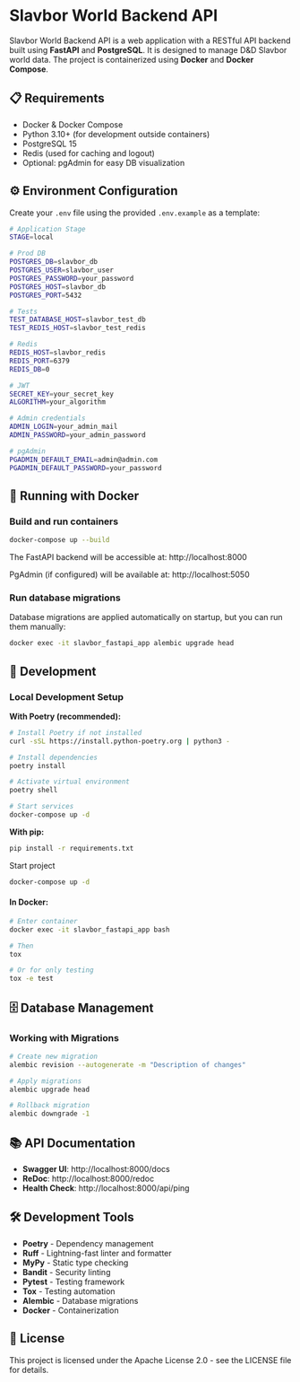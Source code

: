 # Slavbor World Backend API

Slavbor World Backend API is a web application with a RESTful API backend built using **FastAPI** and **PostgreSQL**. It is designed to manage D&D Slavbor world data. The project is containerized using **Docker** and **Docker Compose**.

## 📋 Requirements

- Docker & Docker Compose
- Python 3.10+ (for development outside containers)
- PostgreSQL 15
- Redis (used for caching and logout)
- Optional: pgAdmin for easy DB visualization

## ⚙️ Environment Configuration

Create your `.env` file using the provided `.env.example` as a template:

```bash
# Application Stage
STAGE=local

# Prod DB
POSTGRES_DB=slavbor_db
POSTGRES_USER=slavbor_user
POSTGRES_PASSWORD=your_password
POSTGRES_HOST=slavbor_db
POSTGRES_PORT=5432

# Tests
TEST_DATABASE_HOST=slavbor_test_db
TEST_REDIS_HOST=slavbor_test_redis

# Redis
REDIS_HOST=slavbor_redis
REDIS_PORT=6379
REDIS_DB=0

# JWT
SECRET_KEY=your_secret_key
ALGORITHM=your_algorithm

# Admin credentials
ADMIN_LOGIN=your_admin_mail
ADMIN_PASSWORD=your_admin_password

# pgAdmin
PGADMIN_DEFAULT_EMAIL=admin@admin.com
PGADMIN_DEFAULT_PASSWORD=your_password
```

## 🐳 Running with Docker

### Build and run containers

```bash
docker-compose up --build
```

The FastAPI backend will be accessible at: http://localhost:8000

PgAdmin (if configured) will be available at: http://localhost:5050

### Run database migrations

Database migrations are applied automatically on startup, but you can run them manually:

```bash
docker exec -it slavbor_fastapi_app alembic upgrade head
```

## 🚀 Development

### Local Development Setup

**With Poetry (recommended):**
```bash
# Install Poetry if not installed
curl -sSL https://install.python-poetry.org | python3 -

# Install dependencies
poetry install

# Activate virtual environment
poetry shell

# Start services
docker-compose up -d
```

**With pip:**
```bash
pip install -r requirements.txt
```

Start project
```bash
docker-compose up -d 
```

#### In Docker:

```bash
# Enter container
docker exec -it slavbor_fastapi_app bash

# Then 
tox

# Or for only testing
tox -e test
```

## 🗄️ Database Management

### Working with Migrations

```bash
# Create new migration
alembic revision --autogenerate -m "Description of changes"

# Apply migrations
alembic upgrade head

# Rollback migration
alembic downgrade -1
```

## 📚 API Documentation

- **Swagger UI**: http://localhost:8000/docs
- **ReDoc**: http://localhost:8000/redoc
- **Health Check**: http://localhost:8000/api/ping

## 🛠️ Development Tools

- **Poetry** - Dependency management
- **Ruff** - Lightning-fast linter and formatter
- **MyPy** - Static type checking
- **Bandit** - Security linting
- **Pytest** - Testing framework
- **Tox** - Testing automation
- **Alembic** - Database migrations
- **Docker** - Containerization

## 📄 License

This project is licensed under the Apache License 2.0 - see the LICENSE file for details.